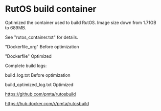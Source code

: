 # RutOS build container

Optimized the container used to build RutOS. Image size down from 1.71GB to 689MB.

See "rutos_container.txt" for details.



"Dockerfile_org" Before optimization

"Dockerfile" Optimized 




Complete build logs:

build_log.txt Before optimization

build_optimized_log.txt  Optimized




https://github.com/pmta/rutosbuild

https://hub.docker.com/r/pmta/rutosbuild


